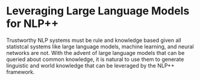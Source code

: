 # Leveraging Large Language Models for NLP++

Trustworthy NLP systems must be rule and knowledge based given all statistcal systems like large language models, machine learning, and neural networks are not. With the advent of large language models that can be queried about common knowledge, it is natural to use them to generate linguistic and world knowledge that can be leveraged by the NLP++ framework.
